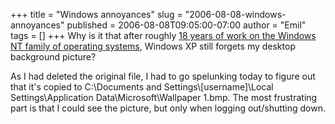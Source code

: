 +++
title = "Windows annoyances"
slug = "2006-08-08-windows-annoyances"
published = 2006-08-08T09:05:00-07:00
author = "Emil"
tags = []
+++
Why is it that after roughly [18 years of work on the Windows NT family
of operating systems](http://en.wikipedia.org/wiki/Windows_nt), Windows
XP still forgets my desktop background picture?  
  
As I had deleted the original file, I had to go spelunking today to
figure out that it's copied to C:\\Documents and
Settings\\\[username\]\\Local Settings\\Application
Data\\Microsoft\\Wallpaper 1.bmp. The most frustrating part is that I
could see the picture, but only when logging out/shutting down.

